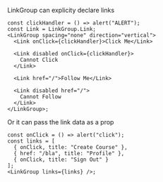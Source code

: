 LinkGroup can explicity declare links

```react
const clickHandler = () => alert("ALERT");
const Link = LinkGroup.Link;
<LinkGroup spacing="none" direction="vertical">
  <Link onClick={clickHandler}>Click Me</Link>

  <Link disabled onClick={clickHandler}>
    Cannot Click
  </Link>

  <Link href="/">Follow Me</Link>

  <Link disabled href="/">
    Cannot Follow
  </Link>
</LinkGroup>;
```

Or it can pass the link data as a prop

```react
const onClick = () => alert("click");
const links = [
  { onClick, title: "Create Course" },
  { href: "/bla", title: "Profile" },
  { onClick, title: "Sign Out" }
];
<LinkGroup links={links} />;
```
